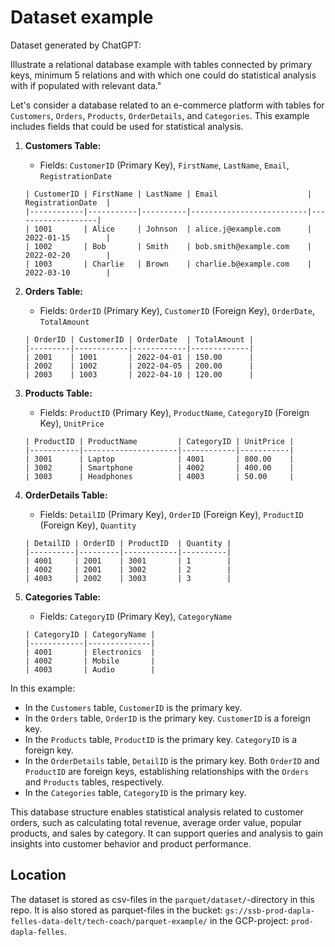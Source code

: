 # Dataset example

Dataset generated by ChatGPT:

Illustrate a relational database example with tables connected by primary keys,
minimum 5 relations and with which one could do statistical analysis with if
populated with relevant data."

Let's consider a database related to an e-commerce platform with tables for
`Customers`, `Orders`, `Products`, `OrderDetails`, and `Categories`. This example
includes fields that could be used for statistical analysis.

1. **Customers Table:**

   - Fields: `CustomerID` (Primary Key), `FirstName`, `LastName`, `Email`, `RegistrationDate`

   ```plaintext
   | CustomerID | FirstName | LastName | Email                    | RegistrationDate  |
   |------------|-----------|----------|--------------------------|-------------------|
   | 1001       | Alice     | Johnson  | alice.j@example.com      | 2022-01-15        |
   | 1002       | Bob       | Smith    | bob.smith@example.com    | 2022-02-20        |
   | 1003       | Charlie   | Brown    | charlie.b@example.com    | 2022-03-10        |
   ```

2. **Orders Table:**

   - Fields: `OrderID` (Primary Key), `CustomerID` (Foreign Key), `OrderDate`, `TotalAmount`

   ```plaintext
   | OrderID | CustomerID | OrderDate  | TotalAmount |
   |---------|------------|------------|-------------|
   | 2001    | 1001       | 2022-04-01 | 150.00      |
   | 2002    | 1002       | 2022-04-05 | 200.00      |
   | 2003    | 1003       | 2022-04-10 | 120.00      |
   ```

3. **Products Table:**

   - Fields: `ProductID` (Primary Key), `ProductName`, `CategoryID` (Foreign Key), `UnitPrice`

   ```plaintext
   | ProductID | ProductName         | CategoryID | UnitPrice |
   |-----------|---------------------|------------|-----------|
   | 3001      | Laptop              | 4001       | 800.00    |
   | 3002      | Smartphone          | 4002       | 400.00    |
   | 3003      | Headphones          | 4003       | 50.00     |
   ```

4. **OrderDetails Table:**

   - Fields: `DetailID` (Primary Key), `OrderID` (Foreign Key), `ProductID` (Foreign Key), `Quantity`

   ```plaintext
   | DetailID | OrderID | ProductID  | Quantity |
   |----------|---------|------------|----------|
   | 4001     | 2001    | 3001       | 1        |
   | 4002     | 2001    | 3002       | 2        |
   | 4003     | 2002    | 3003       | 3        |
   ```

5. **Categories Table:**

   - Fields: `CategoryID` (Primary Key), `CategoryName`

   ```plaintext
   | CategoryID | CategoryName |
   |------------|--------------|
   | 4001       | Electronics  |
   | 4002       | Mobile       |
   | 4003       | Audio        |
   ```

In this example:

- In the `Customers` table, `CustomerID` is the primary key.
- In the `Orders` table, `OrderID` is the primary key. `CustomerID` is a foreign key.
- In the `Products` table, `ProductID` is the primary key. `CategoryID` is a foreign key.
- In the `OrderDetails` table, `DetailID` is the primary key. Both `OrderID` and
  `ProductID` are foreign keys, establishing relationships with the `Orders` and
  `Products` tables, respectively.
- In the `Categories` table, `CategoryID` is the primary key.

This database structure enables statistical analysis related to customer orders,
such as calculating total revenue, average order value, popular products, and sales
by category. It can support queries and analysis to gain insights into customer
behavior and product performance.

## Location

The dataset is stored as csv-files in the `parquet/dataset/`-directory in this
repo. It is also stored as parquet-files in the bucket:
`gs://ssb-prod-dapla-felles-data-delt/tech-coach/parquet-example/`
in the GCP-project: `prod-dapla-felles`.
